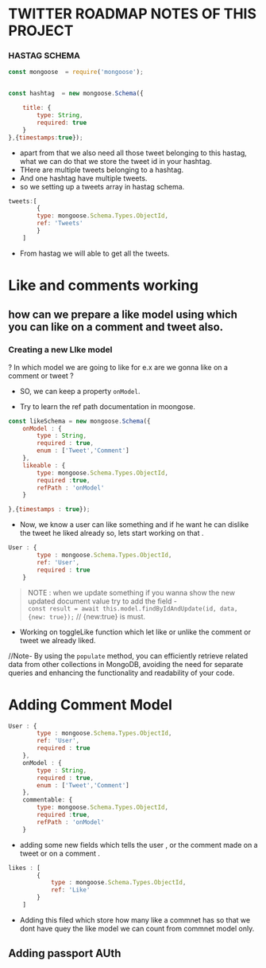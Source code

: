 # TWITTER ROADMAP NOTES OF THIS PROJECT 


### HASTAG SCHEMA 
```javascript
const mongoose  = require('mongoose');


const hashtag  = new mongoose.Schema({

    title: {
        type: String,
        required: true
    }
},{timestamps:true});
```
* apart from that we also need all those tweet belonging to this hastag, what we can do that we store the tweet id in your hashtag.
* THere are multiple tweets belonging to a hashtag.
* And one hashtag have multiple tweets.
* so we setting up a tweets array in hastag schema.

```js
tweets:[
        {
        type: mongoose.Schema.Types.ObjectId,
        ref: 'Tweets'
        }
    ]
```
* From hastag we will able to get all the tweets.

# Like and comments working 

## how can we prepare a like model using which you can like on a comment and tweet also.

### Creating a new LIke model

? In which model we are going to like for e.x are we gonna like on a comment or tweet ?
* SO, we can keep a property `onModel`.

* Try to learn the ref path documentation in moongose.
```js
const likeSchema = new mongoose.Schema({
    onModel : {
        type : String,
        required : true,
        enum : ['Tweet','Comment']
    },
    likeable : {
        type: mongoose.Schema.Types.ObjectId,
        required :true,
        refPath : 'onModel'
    }

},{timestamps : true});
```
* Now, we know a user can like something and if he want he can dislike the tweet he liked already so, lets start working on that .
```js
User : {
        type : mongoose.Schema.Types.ObjectId,
        ref: 'User',
        required : true
    }
```

>NOTE : when we update something if you wanna show the new updated document  value try to add the field -  
`const result = await this.model.findByIdAndUpdate(id, data, {new: true});` // {new:true} is must.

* Working on toggleLike function which let like or unlike the comment or tweet we already liked.


//Note- By using the `populate` method, you can efficiently retrieve related data from other collections in MongoDB, avoiding the need for separate queries and enhancing the functionality and readability of your code.

# Adding Comment Model 

```js
User : {
        type : mongoose.Schema.Types.ObjectId,
        ref: 'User',
        required : true
    },
    onModel : {
        type : String,
        required : true,
        enum : ['Tweet','Comment']
    },
    commentable: {
        type: mongoose.Schema.Types.ObjectId,
        required :true,
        refPath : 'onModel'
    }
```
* adding some new fields which tells the user , or the comment made on a tweet or on a comment .
```js
likes : [
        {
            type : mongoose.Schema.Types.ObjectId,
            ref: 'Like'
        }
    ]
```
* Adding this filed which store how many like a commnet has so that we dont have quey the like model we can count from commnet model only.

## Adding passport AUth

